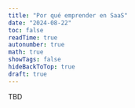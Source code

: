 ```yaml
---
title: "Por qué emprender en SaaS"
date: "2024-08-22"
toc: false
readTime: true
autonumber: true
math: true
showTags: false
hideBackToTop: true
draft: true
---
```


TBD